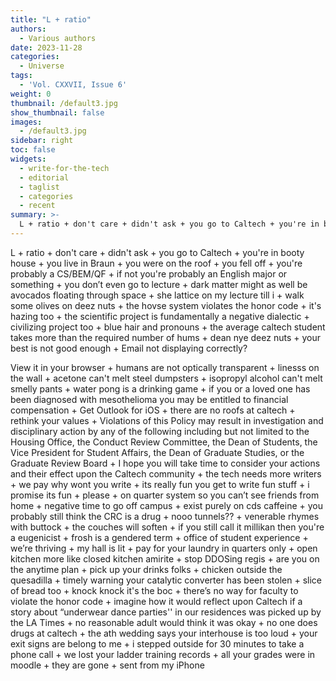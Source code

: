 ```yaml
---
title: "L + ratio"
authors:
  - Various authors
date: 2023-11-28
categories:
  - Universe
tags:
  - 'Vol. CXXVII, Issue 6'
weight: 0
thumbnail: /default3.jpg
show_thumbnail: false
images:
  - /default3.jpg
sidebar: right
toc: false
widgets:
  - write-for-the-tech
  - editorial
  - taglist
  - categories
  - recent
summary: >-
  L + ratio + don't care + didn't ask + you go to Caltech + you're in booty house + you live in Braun + you were on the roof + you fell off + you're probably a CS/BEM/QF + if not you're probably an English major or something + you don’t even go to lecture + dark matter might as well be avocados floating through space + she lattice on my lecture till i + walk some olives on deez nuts + the hovse system violates the honor code + it's hazing too + the scientific project is fundamentally a negative dialectic + civilizing project too + blue hair and pronouns + the average caltech student takes more than the required number of hums + dean nye deez nuts + your best is not good enough + Email not displaying correctly?
---
```


L + ratio + don't care + didn't ask + you go to Caltech + you're in booty house + you live in Braun + you were on the roof + you fell off + you're probably a CS/BEM/QF + if not you're probably an English major or something + you don’t even go to lecture + dark matter might as well be avocados floating through space + she lattice on my lecture till i + walk some olives on deez nuts + the hovse system violates the honor code + it's hazing too + the scientific project is fundamentally a negative dialectic + civilizing project too + blue hair and pronouns + the average caltech student takes more than the required number of hums + dean nye deez nuts + your best is not good enough + Email not displaying correctly?

View it in your browser + humans are not optically transparent + linesss on the wall + acetone can't melt steel dumpsters + isopropyl alcohol can't melt smelly pants + water pong is a drinking game + if you or a loved one has been diagnosed with mesothelioma you may be entitled to financial compensation + Get Outlook for iOS + there are no roofs at caltech + rethink your values + Violations of this Policy may result in investigation and disciplinary action by any of the following including but not limited to the Housing Office, the Conduct Review Committee, the Dean of Students, the Vice President for Student Affairs, the Dean of Graduate Studies, or the Graduate Review Board + I hope you will take time to consider your actions and their effect upon the Caltech community + the tech needs more writers + we pay why wont you write + its really fun you get to write fun stuff + i promise its fun + please + on quarter system so you can’t see friends from home + negative time to go off campus + exist purely on cds caffeine + you probably still think the CRC is a drug + nooo tunnels?? + venerable rhymes with buttock + the couches will soften + if you still call it millikan then you're a eugenicist + frosh is a gendered term + office of student experience + we’re thriving + my hall is lit + pay for your laundry in quarters only + open kitchen more like closed kitchen amirite + stop DDOSing regis + are you on the anytime plan + pick up your drinks folks + chicken outside the quesadilla + timely warning your catalytic converter has been stolen + slice of bread too + knock knock it's the boc + there’s no way for faculty to violate the honor code + imagine how it would reflect upon Caltech if a story about “underwear dance parties'' in our residences was picked up by the LA Times + no reasonable adult would think it was okay + no one does drugs at caltech + the ath wedding says your interhouse is too loud + your exit signs are belong to me + i stepped outside for 30 minutes to take a phone call + we lost your ladder training records + all your grades were in moodle + they are gone + sent from my iPhone
